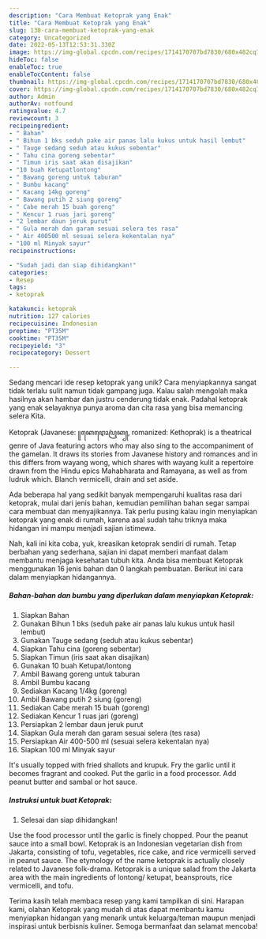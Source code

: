 ```yaml
---
description: "Cara Membuat Ketoprak yang Enak"
title: "Cara Membuat Ketoprak yang Enak"
slug: 130-cara-membuat-ketoprak-yang-enak
category: Uncategorized
date: 2022-05-13T12:53:31.330Z
image: https://img-global.cpcdn.com/recipes/1714170707bd7830/680x482cq70/ketoprak-foto-resep-utama.jpg
hideToc: false
enableToc: true
enableTocContent: false
thumbnail: https://img-global.cpcdn.com/recipes/1714170707bd7830/680x482cq70/ketoprak-foto-resep-utama.jpg
cover: https://img-global.cpcdn.com/recipes/1714170707bd7830/680x482cq70/ketoprak-foto-resep-utama.jpg
author: Admin
authorAv: notfound
ratingvalue: 4.7
reviewcount: 3
recipeingredient:
- " Bahan"
- " Bihun 1 bks seduh pake air panas lalu kukus untuk hasil lembut"
- " Tauge sedang seduh atau kukus sebentar"
- " Tahu cina goreng sebentar"
- " Timun iris saat akan disajikan"
- "10 buah Ketupatlontong"
- " Bawang goreng untuk taburan"
- " Bumbu kacang"
- " Kacang 14kg goreng"
- " Bawang putih 2 siung goreng"
- " Cabe merah 15 buah goreng"
- " Kencur 1 ruas jari goreng"
- "2 lembar daun jeruk purut"
- " Gula merah dan garam sesuai selera tes rasa"
- " Air 400500 ml sesuai selera kekentalan nya"
- "100 ml Minyak sayur"
recipeinstructions:

- "Sudah jadi dan siap dihidangkan!"
categories:
- Resep
tags:
- ketoprak

katakunci: ketoprak 
nutrition: 127 calories
recipecuisine: Indonesian
preptime: "PT35M"
cooktime: "PT35M"
recipeyield: "3"
recipecategory: Dessert

---
```





Sedang mencari ide resep ketoprak yang unik? Cara menyiapkannya sangat tidak terlalu sulit namun tidak gampang juga. Kalau salah mengolah maka hasilnya akan hambar dan justru cenderung tidak enak. Padahal ketoprak yang enak selayaknya punya aroma dan cita rasa yang bisa memancing selera Kita.





Ketoprak (Javanese: ꧋ꦏꦺꦛꦺꦴꦥꦿꦏ꧀, romanized: Kethoprak) is a theatrical genre of Java featuring actors who may also sing to the accompaniment of the gamelan. It draws its stories from Javanese history and romances and in this differs from wayang wong, which shares with wayang kulit a repertoire drawn from the Hindu epics Mahabharata and Ramayana, as well as from ludruk which. Blanch vermicelli, drain and set aside.

Ada beberapa hal yang sedikit banyak mempengaruhi kualitas rasa dari ketoprak, mulai dari jenis bahan, kemudian pemilihan bahan segar sampai cara membuat dan menyajikannya. Tak perlu pusing kalau ingin menyiapkan ketoprak yang enak di rumah, karena asal sudah tahu triknya maka hidangan ini mampu menjadi sajian istimewa.






Nah, kali ini kita coba, yuk, kreasikan ketoprak sendiri di rumah. Tetap berbahan yang sederhana, sajian ini dapat memberi manfaat dalam membantu menjaga kesehatan tubuh kita. Anda bisa membuat Ketoprak menggunakan 16 jenis bahan dan 0 langkah pembuatan. Berikut ini cara dalam menyiapkan hidangannya.

<!--inarticleads1-->

##### Bahan-bahan dan bumbu yang diperlukan dalam menyiapkan Ketoprak:

1. Siapkan  Bahan
1. Gunakan  Bihun 1 bks (seduh pake air panas lalu kukus untuk hasil lembut)
1. Gunakan  Tauge sedang (seduh atau kukus sebentar)
1. Siapkan  Tahu cina (goreng sebentar)
1. Siapkan  Timun (iris saat akan disajikan)
1. Gunakan 10 buah Ketupat/lontong
1. Ambil  Bawang goreng untuk taburan
1. Ambil  Bumbu kacang
1. Sediakan  Kacang 1/4kg (goreng)
1. Ambil  Bawang putih 2 siung (goreng)
1. Sediakan  Cabe merah 15 buah (goreng)
1. Sediakan  Kencur 1 ruas jari (goreng)
1. Persiapkan 2 lembar daun jeruk purut
1. Siapkan  Gula merah dan garam sesuai selera (tes rasa)
1. Persiapkan  Air 400-500 ml (sesuai selera kekentalan nya)
1. Siapkan 100 ml Minyak sayur


It&#39;s usually topped with fried shallots and krupuk. Fry the garlic until it becomes fragrant and cooked. Put the garlic in a food processor. Add peanut butter and sambal or hot sauce. 

<!--inarticleads2-->

##### Instruksi untuk buat Ketoprak:


1. Selesai dan siap dihidangkan!

Use the food processor until the garlic is finely chopped. Pour the peanut sauce into a small bowl. Ketoprak is an Indonesian vegetarian dish from Jakarta, consisting of tofu, vegetables, rice cake, and rice vermicelli served in peanut sauce. The etymology of the name ketoprak is actually closely related to Javanese folk-drama. Ketoprak is a unique salad from the Jakarta area with the main ingredients of lontong/ ketupat, beansprouts, rice vermicelli, and tofu. 

Terima kasih telah membaca resep yang kami tampilkan di sini. Harapan kami, olahan Ketoprak yang mudah di atas dapat membantu kamu menyiapkan hidangan yang menarik untuk keluarga/teman maupun menjadi inspirasi untuk berbisnis kuliner. Semoga bermanfaat dan selamat mencoba!
